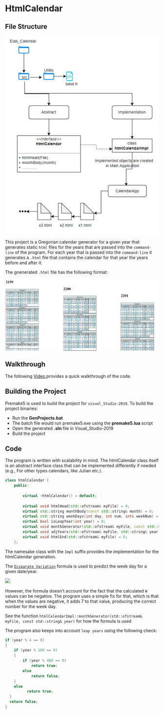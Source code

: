 # HtmlCalendar

## File Structure
<img src=https://github.com/Doctor-Foxling/HtmlCalendar/blob/master/Image/FileStructure.PNG>

This project is a Gregorian calendar generator for a given year that generates static ```html``` files for the years that are passed into the ```command-line``` of the program. For each year that is passed into the ```command-line``` it generates a ```.html``` file that contains the calendar for that year the years before and after it.

The gnenerated ```.html``` file has the following format:

<img src=https://github.com/Doctor-Foxling/HtmlCalendar/blob/master/Image/htmlSample.PNG>

## Walkthrough

The following <a href=https://youtu.be/2yL2qeyzDOA> Video </a> provides a quick walkthrough of the code.

## Building the Project

Premake5 is used to build the project for ```visual_Studio-2019```. To build the project binaries:
<ul>
<li>Run the <b>GenProjects.bat</b> </li>
<li>The batch file would run premake5.exe using the <b>premake5.lua</b> script</li> 
<li>Open the generated <b>.sln</b> file in Visual_Studio-2019</li>
<li>Build the project</li>
</ul>

## Code

The program is written with scalability in mind. The htmlCalendar class itself is an abstract interface class that can be implemented differently if needed (e.g., For other types calendars, like Julian etc.).

```c++
class htmlCalendar {
	public:

		virtual ~htmlCalendar() = default;

		virtual void htmlHead(std::ofstream& myFile) = 0;
		virtual std::string monthBody(const std::string& month) = 0;
		virtual std::string weekDays(int day, int num, int& weekNum) = 0;
		virtual bool isLeapYear(int year) = 0;
		virtual void monthGenerator(std::ofstream& myFile, const std::string& year) = 0;
		virtual void adjYears(std::ofstream& myFile, std::string& year) = 0;
		virtual void htmlEnd(std::ofstream& myFile) = 0;
	};
```

The namesake class with the ```Impl``` suffix provides the implementation for the htmlCalendar generation.

The <a href=https://en.wikipedia.org/wiki/Determination_of_the_day_of_the_week#Disparate_variation>```Disparate Variation```</a> formula is used to predict the week day for a given date/year.

<img src=https://wikimedia.org/api/rest_v1/media/math/render/svg/4eaab594fb0c6eb1750c61b90de736a73fe821c0>

However, the formula doesn't account for the fact that the calculated ```W``` values can be negative. The program uses a simple fix for that, which is that when the values are negative, it adds 7 to that value, producing the correct number for the week day.

See the function ```htmlCalendarImpl::monthGenerator(std::ofstream& myFile, const std::string& year)``` for how the formula is used

The program also keeps into account ```leap years``` using the following check:

```c++
if (year % 4 == 0)
{
	if (year % 100 == 0)
	{
		if (year % 400 == 0)
			return true;
		else
			return false;
	}
	else
          return true;
  }
  return false;
}
```


